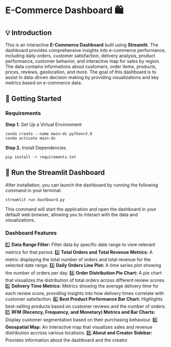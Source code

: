 # E-Commerce Dashboard 🛍️

## 💡 Introduction
This is an interactive **E-Commerce Dashboard** built using **Streamlit**. The dashboard provides comprehensive insights into e-commerce performance, including daily orders, customer satisfaction, delivery analysis, product performance, customer behavior, and interactive map for sales by region. The data contains informations about customers, order items, products, prices, reviews, geolocation, and more. The goal of this dashboard is to assist in data-driven decision making by providing visualizations and key metrics based on e-commerce data.

## 🔧 Getting Started
### Requirements
**Step 1.** Set Up a Virtual Environment
```
conda create --name main-ds python=3.9
conda activate main-ds
```

**Step 2.** Install Dependencies
```
pip install -r requirements.txt
```

## 🚀 Run the Streamlit Dashboard
After installation, you can launch the dashboard by running the following command in your terminal:
```
streamlit run dashboard.py
```
This command will start the application and open the dashboard in your default web browser, allowing you to interact with the data and visualizations.

### Dashboard Features
1️⃣ **Data Range Filter:** Filter data by specific date range to view relevant metrics for that period.
2️⃣ **Total Orders and Total Revenue Metrics:** A metric displaying the total number of orders and total revenue for the selected date range.
3️⃣ **Daily Orders Line Plot:** A time series plot showing the number of orders per day.
4️⃣ **Order Distribution Pie Chart:** A pie chart that visualizes the distribution of total orders across different review scores.
5️⃣ **Delivery Time Metrics:** Metrics showing the average delivery time for each review score, providing insights into how delivery times correlate with customer satisfaction.
6️⃣ **Best Product Performance Bar Chart:** Highlights best-selling products based on customer reviews and the number of orders.
7️⃣ **RFM (Recency, Frequency, and Monetary) Metrics and Bar Charts:** Display customer segmentation based on their purchasing behaviour.
8️⃣ **Geospatial Map:** An interactive map that visualizes sales and revenue distribution accross various locations.
9️⃣ **About and Creator Sidebar:** Provides information about the dashboard and the creator.
